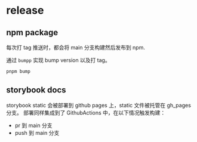 # release

## npm package

每次打 tag 推送时，都会将 main 分支构建然后发布到 npm.

通过 `bumpp` 实现 bump version 以及打 tag。

```bash
pnpm bump
```

## storybook docs

storybook static 会被部署到 github pages 上，static 文件被托管在 gh_pages 分支。
部署同样集成到了 GithubActions 中，在以下情况触发构建：

- pr 到 main 分支
- push 到 main 分支
